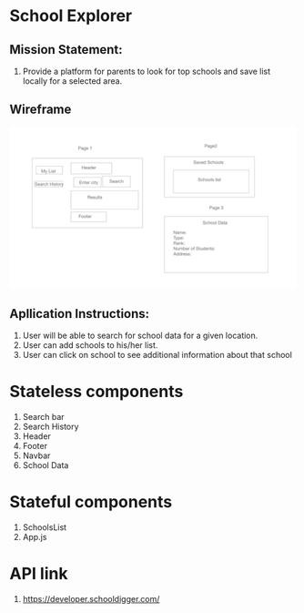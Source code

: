 # School Explorer
## Mission Statement:
1.  Provide a platform for parents to look for top schools and save list locally for a selected area.

## Wireframe
![wireframe](./schoolexplorer-wireframe.png)

## Apllication Instructions:

 1. User will be able to search for school data for a given location.
 2. User can add schools to his/her list.
 3. User can click on school to see additional information about that school

 # Stateless components
 1.   Search bar
 2.   Search History
 3.   Header
 4.   Footer
 5.   Navbar
 6.   School Data

 # Stateful components
 1.   SchoolsList 
 3.   App.js
 # API link
 1. https://developer.schooldigger.com/

